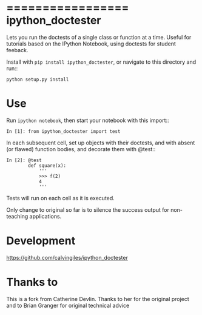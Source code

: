 =================
ipython_doctester
=================

Lets you run the doctests of a single class or function at a time.  Useful for 
tutorials based on the IPython Notebook, using doctests for student feeback.

Install with ``pip install ipython_doctester``, or 
navigate to this directory and run::

    python setup.py install

Use
===

Run ``ipython notebook``, then start your notebook with this import::

    In [1]: from ipython_doctester import test

In each subsequent cell, set up objects with their doctests, and with absent 
(or flawed) function bodies, and decorate them with @test::

    In [2]: @test
            def square(x):
                '''
                >>> f(2)
                4
                '''
                
Tests will run on each cell as it is executed.

Only change to original so far is to silence the success output for non-teaching applications.

Development
===========

https://github.com/calvingiles/ipython_doctester

Thanks to
=========

This is a fork from Catherine Devlin. Thanks to her for the original project and to Brian Granger for original technical advice
